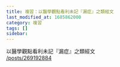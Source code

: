 ```yaml
---
title: 複習：以醫學觀點看利未記『漏症』之類經文
last_modified_at: 1685862000
category: 複習
tags: []
sidebar: 
---
```


 <p>以醫學觀點看利未記『漏症』之類經文<br>
<a href="/posts/269192884" target="_blank">/posts/269192884</a></p>

<p>&nbsp;</p>
